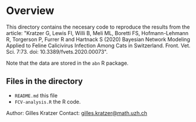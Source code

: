 # Overview

This directory contains the necesary code to reproduce the results from the article: "Kratzer G, Lewis FI, Willi B, Meli ML, Boretti FS, Hofmann-Lehmann R, Torgerson P, Furrer R and Hartnack S (2020) Bayesian Network Modeling Applied to Feline Calicivirus Infection Among Cats in  Switzerland. Front. Vet. Sci. 7:73. doi: 10.3389/fvets.2020.00073".

Note that the data are stored in the `abn` R package. 

## Files in the directory

* `README.md` this file
* `FCV-analysis.R` the R code.

Author: Gilles Kratzer
Contact: gilles.kratzer@math.uzh.ch
